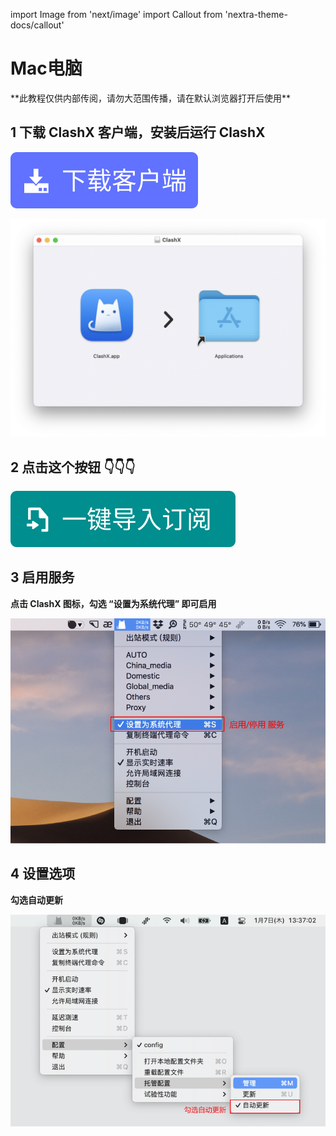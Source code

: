 import Image from 'next/image'
import Callout from 'nextra-theme-docs/callout'

# Mac电脑
<Callout emoji="💡">
  **此教程仅供内部传阅，请勿大范围传播，请在默认浏览器打开后使用**
</Callout>

## 1 下载 ClashX 客户端，安装后运行 ClashX
[![](./mac/button_download.svg)](https://ghproxy.com/https://github.com/yichengchen/clashX/releases/download/1.71.0/ClashX.dmg)

![](./mac/mac01.png)

## 2 点击这个按钮 👇👇👇
[![](./mac/button_import.svg)](clash://install-config?url=https://cdn.jsdelivr.net/gh/ssrsub/ssr@master/Clash.yml)

## 3 启用服务
**点击 ClashX 图标，勾选 “设置为系统代理” 即可启用**

![](./mac/mac02.png)

## 4 设置选项
**勾选自动更新**

![](./mac/mac03.png)

